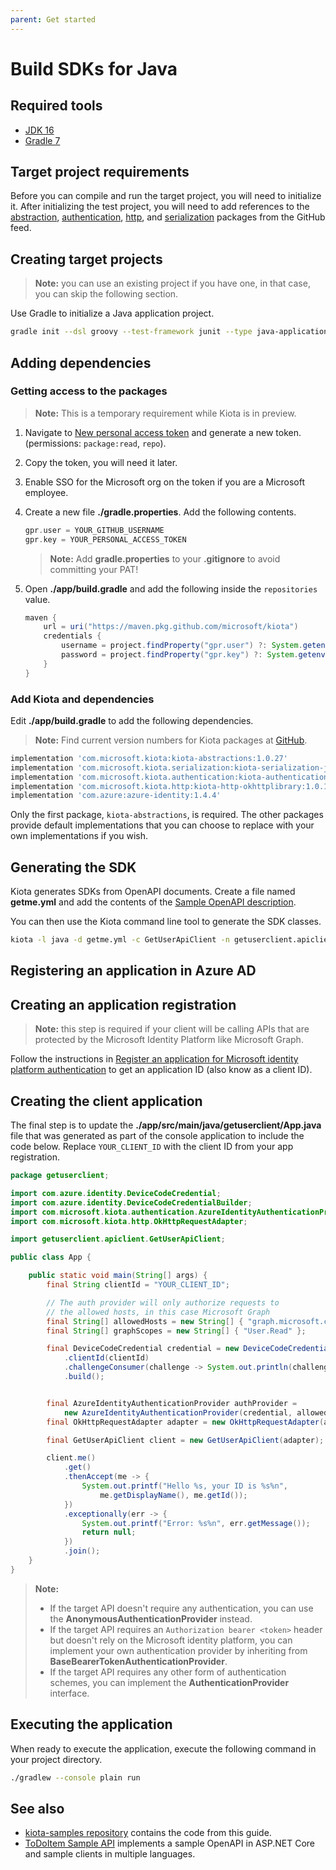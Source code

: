 ```yaml
---
parent: Get started
---
```


# Build SDKs for Java

## Required tools

- [JDK 16](https://adoptopenjdk.net/)
- [Gradle 7](https://gradle.org/install/)

## Target project requirements

Before you can compile and run the target project, you will need to initialize it. After initializing the test project, you will need to add references to the [abstraction](https://github.com/microsoft/kiota/tree/main/abstractions/java), [authentication](https://github.com/microsoft/kiota/tree/main/authentication/java/azure), [http](https://github.com/microsoft/kiota/tree/main/http/java/okhttp), and [serialization](https://github.com/microsoft/kiota/tree/main/serialization/java/json) packages from the GitHub feed.

## Creating target projects

> **Note:** you can use an existing project if you have one, in that case, you can skip the following section.

Use Gradle to initialize a Java application project.

```bash
gradle init --dsl groovy --test-framework junit --type java-application --project-name getuserclient --package getuserclient
```

## Adding dependencies

### Getting access to the packages

> **Note:** This is a temporary requirement while Kiota is in preview.

1. Navigate to [New personal access token](https://github.com/settings/tokens/new) and generate a new token. (permissions: `package:read`, `repo`).
1. Copy the token, you will need it later.
1. Enable SSO for the Microsoft org on the token if you are a Microsoft employee.

1. Create a new file **./gradle.properties**. Add the following contents.

    ```groovy
    gpr.user = YOUR_GITHUB_USERNAME
    gpr.key = YOUR_PERSONAL_ACCESS_TOKEN
    ```

    > **Note:** Add **gradle.properties** to your **.gitignore** to avoid committing your PAT!

1. Open **./app/build.gradle** and add the following inside the `repositories` value.

    ```groovy
    maven {
        url = uri("https://maven.pkg.github.com/microsoft/kiota")
        credentials {
            username = project.findProperty("gpr.user") ?: System.getenv("USERNAME")
            password = project.findProperty("gpr.key") ?: System.getenv("TOKEN")
        }
    }
    ```

### Add Kiota and dependencies

Edit **./app/build.gradle** to add the following dependencies.

> **Note:** Find current version numbers for Kiota packages at [GitHub](https://github.com/orgs/microsoft/packages?repo_name=kiota&ecosystem=maven).

```groovy
implementation 'com.microsoft.kiota:kiota-abstractions:1.0.27'
implementation 'com.microsoft.kiota.serialization:kiota-serialization-json:1.0.7'
implementation 'com.microsoft.kiota.authentication:kiota-authentication-azure:1.0.6'
implementation 'com.microsoft.kiota.http:kiota-http-okhttplibrary:1.0.15'
implementation 'com.azure:azure-identity:1.4.4'
```

Only the first package, `kiota-abstractions`, is required. The other packages provide default implementations that you can choose to replace with your own implementations if you wish.

## Generating the SDK

Kiota generates SDKs from OpenAPI documents. Create a file named **getme.yml** and add the contents of the [Sample OpenAPI description](reference-openapi.md).

You can then use the Kiota command line tool to generate the SDK classes.

```bash
kiota -l java -d getme.yml -c GetUserApiClient -n getuserclient.apiclient -o ./app/src/main/java/getuserclient/apiclient
```

## Registering an application in Azure AD

## Creating an application registration

> **Note:** this step is required if your client will be calling APIs that are protected by the Microsoft Identity Platform like Microsoft Graph.

Follow the instructions in [Register an application for Microsoft identity platform authentication](register-app.md) to get an application ID (also know as a client ID).

## Creating the client application

The final step is to update the **./app/src/main/java/getuserclient/App.java** file that was generated as part of the console application to include the code below. Replace `YOUR_CLIENT_ID` with the client ID from your app registration.

```java
package getuserclient;

import com.azure.identity.DeviceCodeCredential;
import com.azure.identity.DeviceCodeCredentialBuilder;
import com.microsoft.kiota.authentication.AzureIdentityAuthenticationProvider;
import com.microsoft.kiota.http.OkHttpRequestAdapter;

import getuserclient.apiclient.GetUserApiClient;

public class App {

    public static void main(String[] args) {
        final String clientId = "YOUR_CLIENT_ID";

        // The auth provider will only authorize requests to
        // the allowed hosts, in this case Microsoft Graph
        final String[] allowedHosts = new String[] { "graph.microsoft.com" };
        final String[] graphScopes = new String[] { "User.Read" };

        final DeviceCodeCredential credential = new DeviceCodeCredentialBuilder()
            .clientId(clientId)
            .challengeConsumer(challenge -> System.out.println(challenge.getMessage()))
            .build();


        final AzureIdentityAuthenticationProvider authProvider =
            new AzureIdentityAuthenticationProvider(credential, allowedHosts, graphScopes);
        final OkHttpRequestAdapter adapter = new OkHttpRequestAdapter(authProvider);

        final GetUserApiClient client = new GetUserApiClient(adapter);

        client.me()
            .get()
            .thenAccept(me -> {
                System.out.printf("Hello %s, your ID is %s%n",
                    me.getDisplayName(), me.getId());
            })
            .exceptionally(err -> {
                System.out.printf("Error: %s%n", err.getMessage());
                return null;
            })
            .join();
    }
}
```

> **Note:**
>
> - If the target API doesn't require any authentication, you can use the **AnonymousAuthenticationProvider** instead.
> - If the target API requires an `Authorization bearer <token>` header but doesn't rely on the Microsoft identity platform, you can implement your own authentication provider by inheriting from **BaseBearerTokenAuthenticationProvider**.
> - If the target API requires any other form of authentication schemes, you can implement the **AuthenticationProvider** interface.

## Executing the application

When ready to execute the application, execute the following command in your project directory.

```bash
./gradlew --console plain run
```

## See also

- [kiota-samples repository](https://github.com/microsoft/kiota-samples/tree/main/get-started/java) contains the code from this guide.
- [ToDoItem Sample API](https://github.com/microsoft/kiota-samples/tree/main/sample-api) implements a sample OpenAPI in ASP.NET Core and sample clients in multiple languages.
